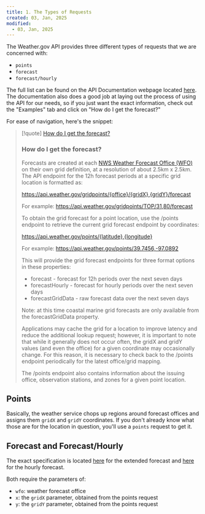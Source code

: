 ```yaml
---
title: 1. The Types of Requests
created: 03, Jan, 2025
modified:
  - 03, Jan, 2025
---
```

The Weather.gov API provides three different types of requests that we are concerned with:

- `points`
- `forecast`
- `forecast/hourly`

The full list can be found on the API Documentation webpage located [here](https://www.weather.gov/documentation/services-web-api#/). The documentation also does a good job at laying out the process of using the API for our needs, so if you just want the exact information, check out the "Examples" tab and click on "How do I get the forecast?"

For ease of navigation, here's the snippet:

>[!quote] [How do I get the forecast?](https://www.weather.gov/documentation/services-web-api#/)
>### How do I get the forecast?
>
>Forecasts are created at each [NWS Weather Forecast Office (WFO)](https://www.weather.gov/srh/nwsoffices) on their own grid definition, at a resolution of about 2.5km x 2.5km. The API endpoint for the 12h forecast periods at a specific grid location is formatted as:
>
>https://api.weather.gov/gridpoints/{office}/{gridX},{gridY}/forecast
>
>For example: https://api.weather.gov/gridpoints/TOP/31,80/forecast
>
>To obtain the grid forecast for a point location, use the /points endpoint to retrieve the current grid forecast endpoint by coordinates:
>
> https://api.weather.gov/points/{latitude},{longitude}
>
>For example: https://api.weather.gov/points/39.7456,-97.0892
>
>This will provide the grid forecast endpoints for three format options in these properties:
>
> - forecast - forecast for 12h periods over the next seven days
> - forecastHourly - forecast for hourly periods over the next seven days
> - forecastGridData - raw forecast data over the next seven days
>
>Note: at this time coastal marine grid forecasts are only available from the forecastGridData property.
>
>Applications may cache the grid for a location to improve latency and reduce the additional lookup request; however, it is important to note that while it generally does not occur often, the gridX and gridY values (and even the office) for a given coordinate may occasionally change. For this reason, it is necessary to check back to the /points endpoint periodically for the latest office/grid mapping.
>
>The /points endpoint also contains information about the issuing office, observation stations, and zones for a given point location.

## Points

Basically, the weather service chops up regions around forecast offices and assigns them `gridX` and `gridY` coordinates. If you don't already know what those are for the location in question, you'll use a `points` request to get it.

## Forecast and Forecast/Hourly

The exact specification is located [here](https://www.weather.gov/documentation/services-web-api#/default/gridpoint_forecast) for the extended forecast and [here](https://www.weather.gov/documentation/services-web-api#/default/gridpoint_forecast_hourly) for the hourly forecast.

Both require the parameters of:

- `wfo`: weather forecast office
- `x`: the `gridX` parameter, obtained from the points request
- `y`: the `gridY` parameter, obtained from the points request